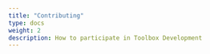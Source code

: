 ```yaml
---
title: "Contributing"
type: docs
weight: 2
description: How to participate in Toolbox Development
---
```


